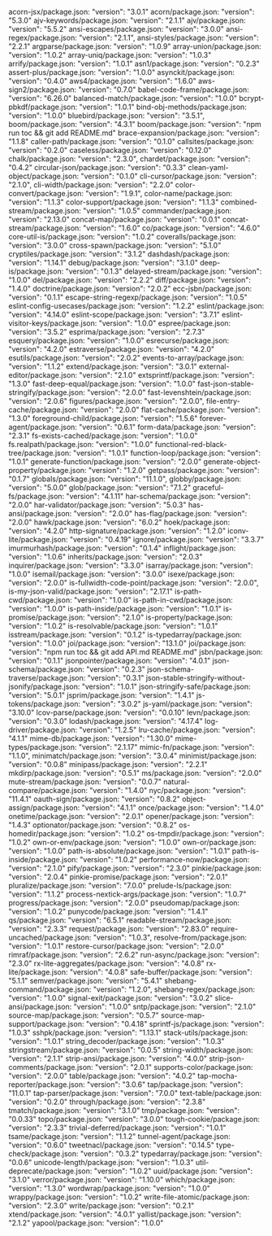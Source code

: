 acorn-jsx/package.json:  "version": "3.0.1"
acorn/package.json:  "version": "5.3.0"
ajv-keywords/package.json:  "version": "2.1.1"
ajv/package.json:  "version": "5.5.2"
ansi-escapes/package.json:  "version": "3.0.0"
ansi-regex/package.json:  "version": "2.1.1",
ansi-styles/package.json:  "version": "2.2.1"
argparse/package.json:  "version": "1.0.9"
array-union/package.json:  "version": "1.0.2"
array-uniq/package.json:  "version": "1.0.3"
arrify/package.json:  "version": "1.0.1"
asn1/package.json:  "version": "0.2.3"
assert-plus/package.json:  "version": "1.0.0"
asynckit/package.json:  "version": "0.4.0"
aws4/package.json:  "version": "1.6.0"
aws-sign2/package.json:  "version": "0.7.0"
babel-code-frame/package.json:  "version": "6.26.0"
balanced-match/package.json:  "version": "1.0.0"
bcrypt-pbkdf/package.json:  "version": "1.0.1"
bind-obj-methods/package.json:  "version": "1.0.0"
bluebird/package.json:  "version": "3.5.1",
boom/package.json:  "version": "4.3.1"
boom/package.json:    "version": "npm run toc && git add README.md"
brace-expansion/package.json:  "version": "1.1.8"
caller-path/package.json:  "version": "0.1.0"
callsites/package.json:  "version": "0.2.0"
caseless/package.json:  "version": "0.12.0"
chalk/package.json:  "version": "2.3.0",
chardet/package.json:  "version": "0.4.2"
circular-json/package.json:  "version": "0.3.3"
clean-yaml-object/package.json:  "version": "0.1.0"
cli-cursor/package.json:  "version": "2.1.0",
cli-width/package.json:  "version": "2.2.0"
color-convert/package.json:  "version": "1.9.1",
color-name/package.json:  "version": "1.1.3"
color-support/package.json:  "version": "1.1.3"
combined-stream/package.json:  "version": "1.0.5"
commander/package.json:  "version": "2.13.0"
concat-map/package.json:  "version": "0.0.1"
concat-stream/package.json:  "version": "1.6.0"
co/package.json:  "version": "4.6.0"
core-util-is/package.json:  "version": "1.0.2"
coveralls/package.json:  "version": "3.0.0"
cross-spawn/package.json:  "version": "5.1.0"
cryptiles/package.json:  "version": "3.1.2"
dashdash/package.json:  "version": "1.14.1"
debug/package.json:  "version": "3.1.0"
deep-is/package.json:  "version": "0.1.3"
delayed-stream/package.json:  "version": "1.0.0"
del/package.json:  "version": "2.2.2"
diff/package.json:  "version": "1.4.0"
doctrine/package.json:  "version": "2.0.2"
ecc-jsbn/package.json:  "version": "0.1.1"
escape-string-regexp/package.json:  "version": "1.0.5"
eslint-config-usecases/package.json:  "version": "1.2.2"
eslint/package.json:  "version": "4.14.0"
eslint-scope/package.json:  "version": "3.7.1"
eslint-visitor-keys/package.json:  "version": "1.0.0"
espree/package.json:  "version": "3.5.2"
esprima/package.json:  "version": "2.7.3"
esquery/package.json:  "version": "1.0.0"
esrecurse/package.json:  "version": "4.2.0"
estraverse/package.json:  "version": "4.2.0"
esutils/package.json:  "version": "2.0.2"
events-to-array/package.json:  "version": "1.1.2"
extend/package.json:  "version": "3.0.1"
external-editor/package.json:  "version": "2.1.0"
extsprintf/package.json:  "version": "1.3.0"
fast-deep-equal/package.json:  "version": "1.0.0"
fast-json-stable-stringify/package.json:  "version": "2.0.0"
fast-levenshtein/package.json:  "version": "2.0.6"
figures/package.json:  "version": "2.0.0",
file-entry-cache/package.json:  "version": "2.0.0"
flat-cache/package.json:  "version": "1.3.0"
foreground-child/package.json:  "version": "1.5.6"
forever-agent/package.json:  "version": "0.6.1"
form-data/package.json:  "version": "2.3.1"
fs-exists-cached/package.json:  "version": "1.0.0"
fs.realpath/package.json:  "version": "1.0.0"
functional-red-black-tree/package.json:  "version": "1.0.1"
function-loop/package.json:  "version": "1.0.1"
generate-function/package.json:  "version": "2.0.0"
generate-object-property/package.json:  "version": "1.2.0"
getpass/package.json:  "version": "0.1.7"
globals/package.json:  "version": "11.1.0",
globby/package.json:  "version": "5.0.0"
glob/package.json:  "version": "7.1.2"
graceful-fs/package.json:  "version": "4.1.11"
har-schema/package.json:  "version": "2.0.0"
har-validator/package.json:  "version": "5.0.3"
has-ansi/package.json:  "version": "2.0.0"
has-flag/package.json:  "version": "2.0.0"
hawk/package.json:  "version": "6.0.2"
hoek/package.json:  "version": "4.2.0"
http-signature/package.json:  "version": "1.2.0"
iconv-lite/package.json:  "version": "0.4.19"
ignore/package.json:  "version": "3.3.7"
imurmurhash/package.json:  "version": "0.1.4"
inflight/package.json:  "version": "1.0.6"
inherits/package.json:  "version": "2.0.3"
inquirer/package.json:  "version": "3.3.0"
isarray/package.json:  "version": "1.0.0"
isemail/package.json:  "version": "3.0.0"
isexe/package.json:  "version": "2.0.0"
is-fullwidth-code-point/package.json:  "version": "2.0.0",
is-my-json-valid/package.json:  "version": "2.17.1"
is-path-cwd/package.json:  "version": "1.0.0"
is-path-in-cwd/package.json:  "version": "1.0.0"
is-path-inside/package.json:  "version": "1.0.1"
is-promise/package.json:  "version": "2.1.0"
is-property/package.json:  "version": "1.0.2"
is-resolvable/package.json:  "version": "1.0.1"
isstream/package.json:  "version": "0.1.2"
is-typedarray/package.json:  "version": "1.0.0"
joi/package.json:  "version": "13.1.0"
joi/package.json:    "version": "npm run toc && git add API.md README.md"
jsbn/package.json:  "version": "0.1.1"
jsonpointer/package.json:  "version": "4.0.1"
json-schema/package.json:  "version": "0.2.3"
json-schema-traverse/package.json:  "version": "0.3.1"
json-stable-stringify-without-jsonify/package.json:  "version": "1.0.1"
json-stringify-safe/package.json:  "version": "5.0.1"
jsprim/package.json:  "version": "1.4.1"
js-tokens/package.json:  "version": "3.0.2"
js-yaml/package.json:  "version": "3.10.0"
lcov-parse/package.json:  "version": "0.0.10"
levn/package.json:  "version": "0.3.0"
lodash/package.json:  "version": "4.17.4"
log-driver/package.json:  "version": "1.2.5"
lru-cache/package.json:  "version": "4.1.1"
mime-db/package.json:  "version": "1.30.0"
mime-types/package.json:  "version": "2.1.17"
mimic-fn/package.json:  "version": "1.1.0",
minimatch/package.json:  "version": "3.0.4"
minimist/package.json:  "version": "0.0.8"
minipass/package.json:  "version": "2.2.1"
mkdirp/package.json:  "version": "0.5.1"
ms/package.json:  "version": "2.0.0"
mute-stream/package.json:  "version": "0.0.7"
natural-compare/package.json:  "version": "1.4.0"
nyc/package.json:  "version": "11.4.1"
oauth-sign/package.json:  "version": "0.8.2"
object-assign/package.json:  "version": "4.1.1"
once/package.json:  "version": "1.4.0"
onetime/package.json:  "version": "2.0.1"
opener/package.json:  "version": "1.4.3"
optionator/package.json:  "version": "0.8.2"
os-homedir/package.json:  "version": "1.0.2"
os-tmpdir/package.json:  "version": "1.0.2"
own-or-env/package.json:  "version": "1.0.0"
own-or/package.json:  "version": "1.0.0"
path-is-absolute/package.json:  "version": "1.0.1"
path-is-inside/package.json:  "version": "1.0.2"
performance-now/package.json:  "version": "2.1.0"
pify/package.json:  "version": "2.3.0"
pinkie/package.json:  "version": "2.0.4"
pinkie-promise/package.json:  "version": "2.0.1"
pluralize/package.json:  "version": "7.0.0"
prelude-ls/package.json:  "version": "1.1.2"
process-nextick-args/package.json:  "version": "1.0.7"
progress/package.json:  "version": "2.0.0"
pseudomap/package.json:  "version": "1.0.2"
punycode/package.json:  "version": "1.4.1"
qs/package.json:  "version": "6.5.1"
readable-stream/package.json:  "version": "2.3.3"
request/package.json:  "version": "2.83.0"
require-uncached/package.json:  "version": "1.0.3",
resolve-from/package.json:  "version": "1.0.1"
restore-cursor/package.json:  "version": "2.0.0"
rimraf/package.json:  "version": "2.6.2"
run-async/package.json:  "version": "2.3.0"
rx-lite-aggregates/package.json:  "version": "4.0.8"
rx-lite/package.json:  "version": "4.0.8"
safe-buffer/package.json:  "version": "5.1.1"
semver/package.json:  "version": "5.4.1"
shebang-command/package.json:  "version": "1.2.0",
shebang-regex/package.json:  "version": "1.0.0"
signal-exit/package.json:  "version": "3.0.2"
slice-ansi/package.json:  "version": "1.0.0"
sntp/package.json:  "version": "2.1.0"
source-map/package.json:  "version": "0.5.7"
source-map-support/package.json:  "version": "0.4.18"
sprintf-js/package.json:  "version": "1.0.3"
sshpk/package.json:  "version": "1.13.1"
stack-utils/package.json:  "version": "1.0.1"
string_decoder/package.json:  "version": "1.0.3"
stringstream/package.json:  "version": "0.0.5"
string-width/package.json:  "version": "2.1.1"
strip-ansi/package.json:  "version": "4.0.0"
strip-json-comments/package.json:  "version": "2.0.1"
supports-color/package.json:  "version": "2.0.0"
table/package.json:  "version": "4.0.2"
tap-mocha-reporter/package.json:  "version": "3.0.6"
tap/package.json:  "version": "11.0.1"
tap-parser/package.json:  "version": "7.0.0"
text-table/package.json:  "version": "0.2.0"
through/package.json:  "version": "2.3.8"
tmatch/package.json:  "version": "3.1.0"
tmp/package.json:  "version": "0.0.33"
topo/package.json:  "version": "3.0.0"
tough-cookie/package.json:  "version": "2.3.3"
trivial-deferred/package.json:  "version": "1.0.1"
tsame/package.json:  "version": "1.1.2"
tunnel-agent/package.json:  "version": "0.6.0"
tweetnacl/package.json:  "version": "0.14.5"
type-check/package.json:  "version": "0.3.2"
typedarray/package.json:  "version": "0.0.6"
unicode-length/package.json:  "version": "1.0.3"
util-deprecate/package.json:  "version": "1.0.2"
uuid/package.json:  "version": "3.1.0"
verror/package.json:  "version": "1.10.0"
which/package.json:  "version": "1.3.0"
wordwrap/package.json:  "version": "1.0.0"
wrappy/package.json:  "version": "1.0.2"
write-file-atomic/package.json:  "version": "2.3.0"
write/package.json:  "version": "0.2.1"
xtend/package.json:  "version": "4.0.1"
yallist/package.json:  "version": "2.1.2"
yapool/package.json:  "version": "1.0.0"

